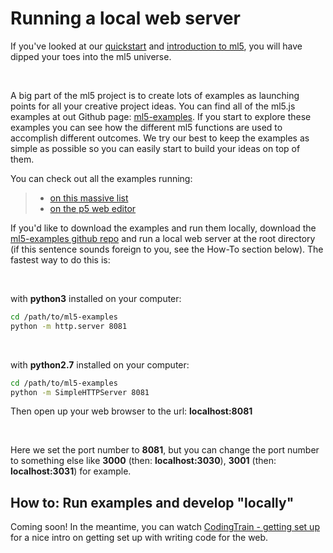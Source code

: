 # Running a local web server

If you've looked at our [quickstart](/getting-started/) and [introduction to ml5](/getting-started/hello-ml5), you will have dipped your toes into the ml5 universe.

<br/>

A big part of the ml5 project is to create lots of examples as launching points for all your creative project ideas. You can find all of the ml5.js examples at out Github page: [ml5-examples](https://github.com/ml5js/ml5-examples). If you start to explore these examples you can see how the different ml5 functions are used to accomplish different outcomes. We try our best to keep the examples as simple as possible so you can easily start to build your ideas on top of them.

You can check out all the examples running:
> - [on this massive list](https://github.com/ml5js/ml5-examples#examples-index)
> - [on the p5 web editor](https://editor.p5js.org/ml5/sketches)

If you'd like to download the examples and run them locally, download the [ml5-examples github repo](https://github.com/ml5js/ml5-examples) and run a local web server at the root directory (if this sentence sounds foreign to you, see the How-To section below). The fastest way to do this is:

<br/>

with **python3** installed on your computer:
```bash
cd /path/to/ml5-examples
python -m http.server 8081
```

<br/>

with **python2.7** installed on your computer:

```bash
cd /path/to/ml5-examples
python -m SimpleHTTPServer 8081
```

Then open up your web browser to the url: **localhost:8081**

<br/>

Here we set the port number to **8081**, but you can change the port number to something else like **3000** (then: **localhost:3030**), **3001** (then: **localhost:3031**) for example.


## How to: Run examples and develop "locally"

Coming soon! In the meantime, you can watch [CodingTrain - getting set up](https://www.youtube.com/watch?v=UCHzlUiDD10) for a nice intro on getting set up with writing code for the web.
